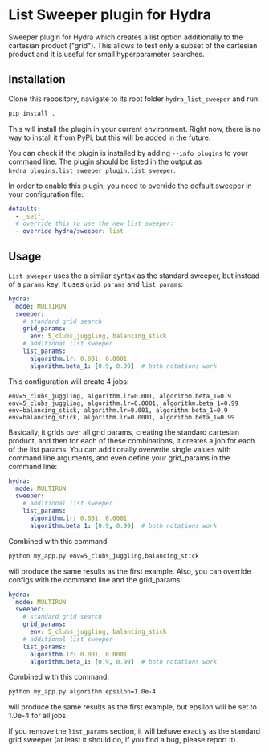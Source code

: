 # List Sweeper plugin for Hydra

Sweeper plugin for Hydra which creates a list option additionally to the cartesian product ("grid").
This allows to test only a subset of the cartesian product and it is useful for small hyperparameter searches.

## Installation
Clone this repository, navigate to its root folder `hydra_list_sweeper` and run:
```bash
pip install .
```
This will install the plugin in your current environment. Right now, there is no way to install it from PyPi, but this will be added in the future.

You can check if the plugin is installed by adding `--info plugins` to your command line.
The plugin should be listed in the output as `hydra_plugins.list_sweeper_plugin.list_sweeper`.

In order to enable this plugin, you need to override the default sweeper in your configuration file:
```yaml
defaults:
  - _self_
  # override this to use the new list sweeper:
  - override hydra/sweeper: list
```

## Usage

`List sweeper`  uses the a similar syntax as the standard sweeper, but instead of a `params` key, it uses `grid_params` and `list_params`:
```yaml
hydra:
  mode: MULTIRUN
  sweeper:
    # standard grid search
    grid_params:
      env: 5_clubs_juggling, balancing_stick
    # additional list sweeper
    list_params:
      algorithm.lr: 0.001, 0.0001
      algorithm.beta_1: [0.9, 0.99]  # both notations work
```
This configuration will create 4 jobs:
```text
env=5_clubs_juggling, algorithm.lr=0.001, algorithm.beta_1=0.9
env=5_clubs_juggling, algorithm.lr=0.0001, algorithm.beta_1=0.99
env=balancing_stick, algorithm.lr=0.001, algorithm.beta_1=0.9
env=balancing_stick, algorithm.lr=0.0001, algorithm.beta_1=0.99
``` 

Basically, it grids over all grid params, creating the standard cartesian product, 
and then for each of these combinations, it creates a job for each of the list params.
You can additionally overwrite single values with command line arguments, and even define your grid_params in the command line:
```yaml
hydra:
  mode: MULTIRUN
  sweeper:
    # additional list sweeper
    list_params:
      algorithm.lr: 0.001, 0.0001
      algorithm.beta_1: [0.9, 0.99]  # both notations work
```
Combined with this command
```bash
python my_app.py env=5_clubs_juggling,balancing_stick
```
 will produce the same results as the first example. Also, you can override configs with the command line and the grid_params:

```yaml
hydra:
  mode: MULTIRUN
  sweeper:
    # standard grid search
    grid_params:
      env: 5_clubs_juggling, balancing_stick
    # additional list sweeper
    list_params:
      algorithm.lr: 0.001, 0.0001
      algorithm.beta_1: [0.9, 0.99]  # both notations work
```
 Combined with this command:
```bash
python my_app.py algorithm.epsilon=1.0e-4
```

will produce the same results as the first example, but epsilon will be set to 1.0e-4 for all jobs.

If you remove the `list_params` section, it will behave exactly as the standard grid sweeper (at least it should do, if you find a bug, please report it).


